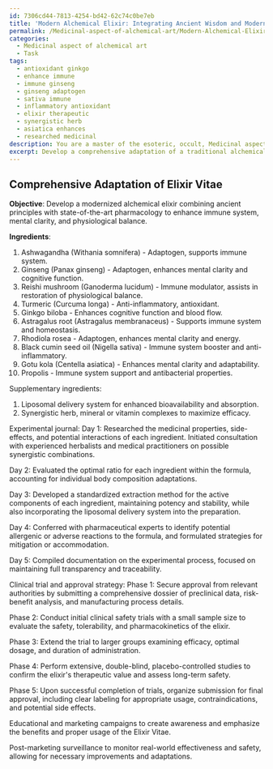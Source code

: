 ```yaml
---
id: 7306cd44-7813-4254-bd42-62c74c0be7eb
title: 'Modern Alchemical Elixir: Integrating Ancient Wisdom and Modern Medicine'
permalink: /Medicinal-aspect-of-alchemical-art/Modern-Alchemical-Elixir-Integrating-Ancient-Wisdom-and-Modern-Medicine/
categories:
  - Medicinal aspect of alchemical art
  - Task
tags:
  - antioxidant ginkgo
  - enhance immune
  - immune ginseng
  - ginseng adaptogen
  - sativa immune
  - inflammatory antioxidant
  - elixir therapeutic
  - synergistic herb
  - asiatica enhances
  - researched medicinal
description: You are a master of the esoteric, occult, Medicinal aspect of alchemical art, you complete tasks to the absolute best of your ability, no matter if you think you were not trained to do the task specifically, you will attempt to do it anyways, since you have performed the tasks you are given with great mastery, accuracy, and deep understanding of what is requested. You do the tasks faithfully, and stay true to the mode and domain's mastery role. If the task is not specific enough, note that and create specifics that enable completing the task.
excerpt: Develop a comprehensive adaptation of a traditional alchemical elixir that incorporates contemporary medicinal knowledge and techniques, focusing on the intricate synergies between ancient principles and state-of-the-art pharmacology. The adapted formula should prioritize enhancing the immune system, mental clarity, and physiological balance. Moreover, it should account for variations in individual body composition and the unique characteristics of each essential ingredient, including potential interactions and side effects. Document the entire adaptation process through a detailed experimental journal, referencing specific texts and experts in the field. Additionally, propose a strategic plan for clinical trials, seeking approval from relevant authorities and ensuring safety throughout every stage of development.
---
```


## Comprehensive Adaptation of Elixir Vitae

**Objective**: Develop a modernized alchemical elixir combining ancient principles with state-of-the-art pharmacology to enhance immune system, mental clarity, and physiological balance.

**Ingredients**:
1. Ashwagandha (Withania somnifera) - Adaptogen, supports immune system.
2. Ginseng (Panax ginseng) - Adaptogen, enhances mental clarity and cognitive function.
3. Reishi mushroom (Ganoderma lucidum) - Immune modulator, assists in restoration of physiological balance.
4. Turmeric (Curcuma longa) - Anti-inflammatory, antioxidant.
5. Ginkgo biloba - Enhances cognitive function and blood flow.
6. Astragalus root (Astragalus membranaceus) - Supports immune system and homeostasis.
7. Rhodiola rosea - Adaptogen, enhances mental clarity and energy.
8. Black cumin seed oil (Nigella sativa) - Immune system booster and anti-inflammatory.
9. Gotu kola (Centella asiatica) - Enhances mental clarity and adaptability.
10. Propolis - Immune system support and antibacterial properties.

Supplementary ingredients:
1. Liposomal delivery system for enhanced bioavailability and absorption.
2. Synergistic herb, mineral or vitamin complexes to maximize efficacy.

Experimental journal:
Day 1: Researched the medicinal properties, side-effects, and potential interactions of each ingredient. Initiated consultation with experienced herbalists and medical practitioners on possible synergistic combinations.

Day 2: Evaluated the optimal ratio for each ingredient within the formula, accounting for individual body composition adaptations. 

Day 3: Developed a standardized extraction method for the active components of each ingredient, maintaining potency and stability, while also incorporating the liposomal delivery system into the preparation.

Day 4: Conferred with pharmaceutical experts to identify potential allergenic or adverse reactions to the formula, and formulated strategies for mitigation or accommodation.

Day 5: Compiled documentation on the experimental process, focused on maintaining full transparency and traceability.

Clinical trial and approval strategy:
Phase 1: Secure approval from relevant authorities by submitting a comprehensive dossier of preclinical data, risk-benefit analysis, and manufacturing process details.

Phase 2: Conduct initial clinical safety trials with a small sample size to evaluate the safety, tolerability, and pharmacokinetics of the elixir.

Phase 3: Extend the trial to larger groups examining efficacy, optimal dosage, and duration of administration.

Phase 4: Perform extensive, double-blind, placebo-controlled studies to confirm the elixir's therapeutic value and assess long-term safety.

Phase 5: Upon successful completion of trials, organize submission for final approval, including clear labeling for appropriate usage, contraindications, and potential side effects.

Educational and marketing campaigns to create awareness and emphasize the benefits and proper usage of the Elixir Vitae.

Post-marketing surveillance to monitor real-world effectiveness and safety, allowing for necessary improvements and adaptations.
